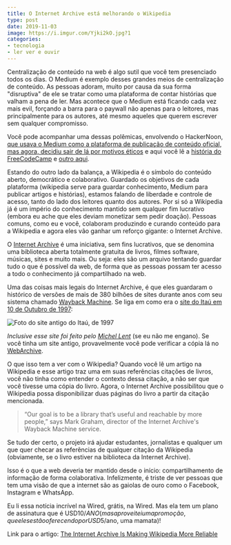 ```yaml
---
title: O Internet Archive está melhorando o Wikipedia
type: post
date: 2019-11-03
image: https://i.imgur.com/Yjki2kO.jpg?1
categories:
- tecnologia
- ler ver e ouvir
---
```


Centralização de conteúdo na web é algo sutil que você tem presenciado todos os dias. O Medium é exemplo desses grandes meios de centralização de conteúdo. As pessoas adoram, muito por causa da sua forma "disruptiva" de ele se tratar como uma plataforma de contar histórias que valham a pena de ler. Mas acontece que o Medium está ficando cada vez mais evil, forçando a barra para o paywall não apenas para o leitores, mas principalmente para os autores, até mesmo aqueles que querem escrever sem qualquer compromisso. 

Você pode acompanhar uma dessas polêmicas, envolvendo o HackerNoon, [que usava o Medium como a plataforma de publicação de conteúdo oficial, mas agora, decidiu sair de lá por motivos éticos](https://hackernoon.com/about-removing-medium-from-hackernoon-com-7c72353ba6e) e aqui você lê a [história do FreeCodeCamp](https://wptavern.com/freecodecamp-moves-off-of-medium-after-being-pressured-to-put-articles-behind-paywalls) e [outro aqui](https://www.cjr.org/business_of_news/medium-publication.php).

Estando do outro lado da balança, a Wikipedia é o símbolo do conteúdo aberto, democrático e colaborativo. Guardado os objetivos de cada plataforma (wikipedia serve para guardar conhecimento, Medium para publicar artigos e histórias), estamos falando de liberdade e controle de acesso, tanto do lado dos leitores quanto dos autores. Por si só a Wikipedia já é um império do conhecimento mantido sem qualquer fim lucrativo (embora eu ache que eles deviam monetizar sem pedir doação). Pessoas comuns, como eu e você, colaboram produzindo e curando conteúdo para a Wikipedia e agora eles vão ganhar um reforço gigante: o Internet Archive.

O [Internet Archive](https://archive.org/index.php) é uma iniciativa, sem fins lucrativos, que se denomina uma biblioteca aberta totalmente gratuita de livros, filmes software, músicas, sites e muito mais. Ou seja: eles são um arquivo tentando guardar tudo o que é possível da web, de forma que as pessoas possam ter acesso a todo o conhecimento já compartilhado na web.

Uma das coisas mais legais do Internet Archive, é que eles guardaram o histórico de versões de mais de 380 bilhões de sites durante anos com seu sistema chamado [Wayback Machine](https://archive.org/web/). Se liga em como era o [site do Itaú em 10 de Outubro de 1997](https://web.archive.org/web/19971010125332/http://www.itau.com.br/):

![Foto do site antigo do Itaú, de 1997](https://i.imgur.com/ZmWQfWR.png)

_Inclusive esse site foi feito pelo [Michel Lent](https://twitter.com/lent)_ (se eu não me engano).
Se você tinha um site antigo, provavelmente você pode verificar a cópia lá no [WebArchive](https://web.archive.org/).

O que isso tem a ver com o Wikipedia? 
Quando você lê um artigo na Wikipedia e esse artigo traz uma em suas referências citações de livros, você não tinha como entender o contexto dessa citação, a não ser que você tivesse uma cópia do livro. Agora, o Internet Archive possibilitou que o Wikipedia possa disponibilizar duas páginas do livro a partir da citação mencionada.

> “Our goal is to be a library that’s useful and reachable by more people,” says Mark Graham, director of the Internet Archive's Wayback Machine service.

Se tudo der certo, o projeto irá ajudar estudantes, jornalistas e qualquer um que quer checar as referências de qualquer citação da Wikipedia (obviamente, se o livro estiver na biblioteca da Internet Archive).

Isso é o que a web deveria ter mantido desde o início: compartilhamento de informação de forma colaborativa. Infelizmente, é triste de ver pessoas que tem uma visão de que a internet são as gaiolas de ouro como o Facebook, Instagram e WhatsApp. 

Eu li essa notícia incrível na Wired, grátis, na Wired. Mas ela tem um plano de assinatura que é USD$10/ANO (mas aproveitei uma promoção, que eles estão oferecendo por USD$5/ano, uma mamata)! 

Link para o artigo: [The Internet Archive Is Making Wikipedia More Reliable](https://www.wired.com/story/internet-archive-wikipedia-more-reliable/)